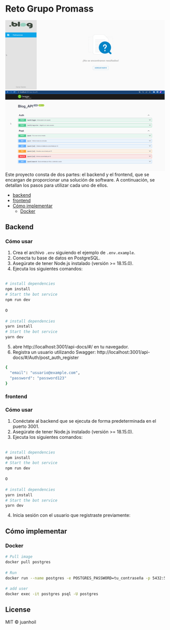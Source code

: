 # Reto Grupo Promass

![img](./img/portada.png) <!-- alt = img -thumbnail -->
![img](./img/portada2.png)
Este proyecto consta de dos partes: el backend y el frontend, que se encargan de proporcionar una solución de software. A continuación, se detallan los pasos para utilizar cada uno de ellos.


- [backend](#backend)
- [frontend](#frontend)
- [Cómo implementar](#cómo-implementar)
  - [Docker](#docker)


## Backend

### Cómo usar


1. Crea el archivo `.env` siguiendo el ejemplo de `.env.example`.
2. Conecta tu base de datos en PostgreSQL.
3. Asegúrate de tener Node.js instalado (versión >= 18.15.0).
4. Ejecuta los siguientes comandos:
```bash

# install dependencies
npm install
# Start the bot service
npm run dev

O

# install dependencies
yarn install
# Start the bot service
yarn dev
```
5. abre http://localhost:3001/api-docs/#/ en tu navegador.
6. Registra un usuario utilizando Swagger: http://localhost:3001/api-docs/#/Auth/post_auth_register
```bash
{
  "email": "usuario@example.com",
  "password": "password123"
}
```



### frontend
### Cómo usar

1. Conéctate al backend que se ejecuta de forma predeterminada en el puerto 3001.
2. Asegúrate de tener Node.js instalado (versión >= 18.15.0).
3. Ejecuta los siguientes comandos:
```bash

# install dependencies
npm install
# Start the bot service
npm run dev

O

# install dependencies
yarn install
# Start the bot service
yarn dev
```
4. Inicia sesión con el usuario que registraste previamente:

## Cómo implementar

### Docker

```bash
# Pull image
docker pull postgres

# Run
docker run --name postgres -e POSTGRES_PASSWORD=tu_contraseña -p 5432:5432 -d postgres

# add user
docker exec -it postgres psql -U postgres
```

## License

MIT © juanhoil